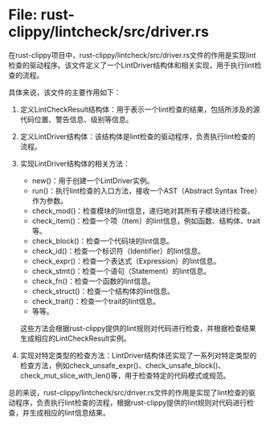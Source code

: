 # File: rust-clippy/lintcheck/src/driver.rs

在rust-clippy项目中，rust-clippy/lintcheck/src/driver.rs文件的作用是实现lint检查的驱动程序。该文件定义了一个LintDriver结构体和相关实现，用于执行lint检查的流程。

具体来说，该文件的主要作用如下：

1. 定义LintCheckResult结构体：用于表示一个lint检查的结果，包括所涉及的源代码位置、警告信息、级别等信息。

2. 定义LintDriver结构体：该结构体是lint检查的驱动程序，负责执行lint检查的流程。

3. 实现LintDriver结构体的相关方法：

   - new()：用于创建一个LintDriver实例。
   - run()：执行lint检查的入口方法，接收一个AST（Abstract Syntax Tree）作为参数。
   - check_mod()：检查模块的lint信息，递归地对其所有子模块进行检查。
   - check_item()：检查一个项（Item）的lint信息，例如函数、结构体、trait等。
   - check_block()：检查一个代码块的lint信息。
   - check_id()：检查一个标识符（Identifier）的lint信息。
   - check_expr()：检查一个表达式（Expression）的lint信息。
   - check_stmt()：检查一个语句（Statement）的lint信息。
   - check_fn()：检查一个函数的lint信息。
   - check_struct()：检查一个结构体的lint信息。
   - check_trait()：检查一个trait的lint信息。
   - 等等。

   这些方法会根据rust-clippy提供的lint规则对代码进行检查，并根据检查结果生成相应的LintCheckResult实例。

4. 实现对特定类型的检查方法：LintDriver结构体还实现了一系列对特定类型的检查方法，例如check_unsafe_expr()、check_unsafe_block()、check_mut_slice_with_len()等，用于检查特定的代码模式或规范。

总的来说，rust-clippy/lintcheck/src/driver.rs文件的作用是实现了lint检查的驱动程序，负责执行lint检查的流程，根据rust-clippy提供的lint规则对代码进行检查，并生成相应的lint信息结果。

